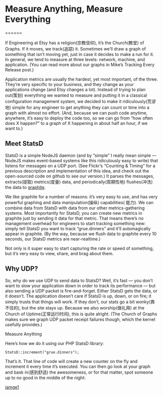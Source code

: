 # Measure Anything, Measure Everything
======

If Engineering at Etsy has a religion(宗教信仰), it’s the Church(教堂) of Graphs. If it moves, we track(追踪) it. Sometimes we’ll draw a graph of something that isn’t moving yet, just in case it decides to make a run for it. In general, we tend to measure at three levels: network, machine, and application. (You can read more about our graphs in Mike’s Tracking Every Release post.)


Application metrics are usually the hardest, yet most important, of the three. They’re very specific to your business, and they change as your applications change (and Etsy changes a lot). Instead of trying to plan out(策划) everything we wanted to measure and putting it in a classical configuration management system, we decided to make it ridiculously(荒谬地) simple for any engineer to get anything they can count or time into a graph with almost no effort. (And, because we can push code anytime, anywhere, it’s easy to deploy the code too, so we can go from “how often does X happen?” to a graph of X happening in about half an hour, if we want to.)

Meet StatsD
-----------

StatsD is a simple NodeJS daemon (and by “simple” I really mean simple — NodeJS makes event-based systems like this ridiculously easy to write) that listens for messages on a UDP port. (See Flickr’s “Counting & Timing” for a previous description and implementation of this idea, and check out the open-sourced code on github to see our version.) It parses the messages, extracts(提取) metrics(度量) data, and periodically(周期性地) flushes(冲洗) the data to [graphite](http://graphiteapp.org/).


We like graphite for a number of reasons: it’s very easy to use, and has very powerful graphing and data manipulation(操纵) capabilities( 能力). We can combine data from StatsD with data from our other metrics-gathering systems. Most importantly for StatsD, you can create new metrics in graphite just by sending it data for that metric. That means there’s no management overhead for engineers to start tracking something new: simply tell StatsD you want to track “grue.dinners” and it’ll automagically appear in graphite. (By the way, because we flush data to graphite every 10 seconds, our StatsD metrics are near-realtime.)


Not only is it super easy to start capturing the rate or speed of something, but it’s very easy to view, share, and brag about them.

Why UDP?
-----------

So, why do we use UDP to send data to StatsD? Well, it’s fast — you don’t want to slow your application down in order to track its performance — but also sending a UDP packet is fire-and-forget. Either StatsD gets the data, or it doesn’t. The application doesn’t care if StatsD is up, down, or on fire; it simply trusts that things will work. If they don’t, our stats go a bit wonky(靠不住的), but the site stays up. Because we also worship(做礼拜) at the Church of Uptime(正常运行时间), this is quite alright. (The Church of Graphs makes sure we graph UDP packet receipt failures though, which the kernel usefully provides.)


Measure Anything


Here’s how we do it using our PHP StatsD library:

```
StatsD::increment("grue.dinners");
```

That’s it. That line of code will create a new counter on the fly and increment it every time it’s executed. You can then go look at your graph and bask in(感到舒适) the awesomeness, or for that matter, spot someone up to no good in the middle of the night:

[iamge1](https://codeascraft.com/wp-content/uploads/2011/02/logins2.png)



